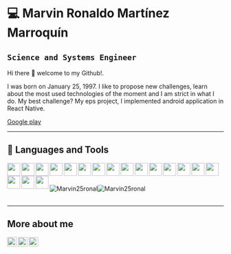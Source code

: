 # 💻 Marvin Ronaldo Martínez Marroquín
## `Science and Systems Engineer`

Hi there 🤝 welcome to my Github!. 

I was born on January 25, 1997. I like to propose new challenges, learn about the most used technologies of the moment and I am strict in what I do. My best challenge? My eps project, I implemented android application in React Native. 

[Google play](https://play.google.com/store/apps/details?id=com.postgrado.usac)

---- 
## 🧰 Languages and Tools 


<img src="https://cdn.jsdelivr.net/gh/devicons/devicon/icons/android/android-original.svg" width="30px" height="30px" align="left" style="padding-rigth:10px"/>
<img src="https://cdn.jsdelivr.net/gh/devicons/devicon/icons/amazonwebservices/amazonwebservices-plain-wordmark.svg" width="30px"  height="30px" align="left" style="padding-rigth:10px"/>
<img src="https://cdn.jsdelivr.net/gh/devicons/devicon/icons/go/go-original.svg" width="30px" height="30px" align="left" style="padding-rigth:10px" />
<img src="https://cdn.jsdelivr.net/gh/devicons/devicon/icons/cplusplus/cplusplus-original.svg" width="30px" height="30px" align="left" style="padding-rigth:10px" />
<img src="https://cdn.jsdelivr.net/gh/devicons/devicon/icons/csharp/csharp-original.svg" width="30px" height="30px" align="left" style="padding-rigth:10px"/>
<img src="https://cdn.jsdelivr.net/gh/devicons/devicon/icons/docker/docker-original.svg"  width="30px" height="30px" align="left" style="padding-rigth:10px"/>
<img src="https://cdn.jsdelivr.net/gh/devicons/devicon/icons/python/python-original.svg" width="30px" height="30px" align="left" style="padding-rigth:10px"/>
<img src="https://cdn.jsdelivr.net/gh/devicons/devicon/icons/nodejs/nodejs-original-wordmark.svg" width="30px" height="30px" align="left" style="padding-rigth:10px"/>
<img src="https://cdn.jsdelivr.net/gh/devicons/devicon/icons/angularjs/angularjs-original.svg" width="30px" height="30px" align="left" style="padding-rigth:10px"/>
<img src="https://cdn.jsdelivr.net/gh/devicons/devicon/icons/react/react-original.svg" width="30px" height="30px" align="left" style="padding-rigth:10px"/>
<img src="https://cdn.jsdelivr.net/gh/devicons/devicon/icons/java/java-original.svg" width="30px" height="30px" align="left" style="padding-rigth:10px"/>
<img src="https://cdn.jsdelivr.net/gh/devicons/devicon/icons/html5/html5-original.svg"  width="30px" height="30px" align="left" style="padding-rigth:10px"/>
<img src="https://cdn.jsdelivr.net/gh/devicons/devicon/icons/typescript/typescript-original.svg" width="30px" height="30px" align="left" style="padding-rigth:10px"/>
<img src="https://cdn.jsdelivr.net/gh/devicons/devicon/icons/javascript/javascript-original.svg" width="30px" height="30px" align="left" style="padding-rigth:10px" />
<img src="https://cdn.jsdelivr.net/gh/devicons/devicon/icons/linux/linux-original.svg" width="30px" height="30px" align="left" style="padding-rigth:10px"/>
<img src="https://cdn.jsdelivr.net/gh/devicons/devicon/icons/git/git-original.svg"  width="30px" height="30px" align="left" style="padding-rigth:10px"/>
<img src="https://cdn.jsdelivr.net/gh/devicons/devicon/icons/googlecloud/googlecloud-original.svg"  width="30px" height="30px" align="left" style="padding-rigth:10px"/>
<img src="https://cdn.jsdelivr.net/gh/devicons/devicon/icons/bash/bash-original.svg" width="30px" height="30px" align="left"  style="padding-rigth:10px"/>
<br>
<br>
<br>
<div style="display:flex;flex-direction:'row';justify-content: 'space-around';" >
<img align="center" src="https://github-readme-stats.vercel.app/api/top-langs?username=Marvin25ronal&show_icons=true&locale=en&layout=compact&theme=blue-green" alt="Marvin25ronal"/>
<img align="center" src="https://github-readme-stats.vercel.app/api?username=Marvin25ronal&show_icons=true&locale=en&theme=blue-green" alt="Marvin25ronal" />
</div>
<br>





----

 ## More about me
 <a href="https://www.instagram.com/marvin25m/">
  <img align="left" alt="Marvin's Instagram" width="22px" src="https://upload.wikimedia.org/wikipedia/commons/thumb/a/a5/Instagram_icon.png/2048px-Instagram_icon.png" />
</a>
<a href="https://www.linkedin.com/in/marvin-martinez-5394101a9/">
  <img align="left" alt="Marvin's Facebook" width="22px" src="https://cdn.jsdelivr.net/gh/devicons/devicon/icons/facebook/facebook-original.svg" />
</a>
<a href="https://www.linkedin.com/in/marvin-martinez-5394101a9/">
  <img align="left" alt="Marvin's LinkedIN" width="22px" src="https://cdn.jsdelivr.net/gh/devicons/devicon/icons/linkedin/linkedin-original.svg" />
</a>
